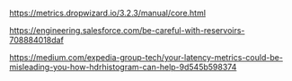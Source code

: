 https://metrics.dropwizard.io/3.2.3/manual/core.html

https://engineering.salesforce.com/be-careful-with-reservoirs-708884018daf

https://medium.com/expedia-group-tech/your-latency-metrics-could-be-misleading-you-how-hdrhistogram-can-help-9d545b598374